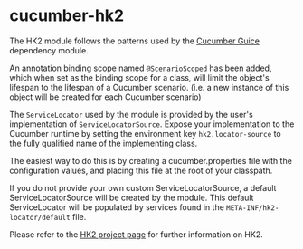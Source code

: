 # cucumber-hk2

The HK2 module follows the patterns used by the [Cucumber Guice](https://github.com/cucumber/cucumber-jvm/tree/master/guice) 
dependency module. 
 

An annotation binding scope named `@ScenarioScoped` has been added, which when set as the binding scope for a class, 
will limit the object's lifespan to the lifespan of a Cucumber scenario. (i.e. a new instance of this object will be 
created for each Cucumber scenario)
 

The `ServiceLocator` used by the module is provided by the user's implementation of `ServiceLocatorSource`. Expose
your implementation to the Cucumber runtime by setting the environment key `hk2.locator-source` to the fully qualified 
name of the implementing class.
 

The easiest way to do this is by creating a cucumber.properties file with the configuration values, and placing
this file at the root of your classpath.


If you do not provide your own custom ServiceLocatorSource, a default ServiceLocatorSource will be created by 
the module. This default ServiceLocator will be populated by services found in the `META-INF/hk2-locator/default` file.


Please refer to the [HK2 project page](https://hk2-project.github.io/) for further information on HK2.
